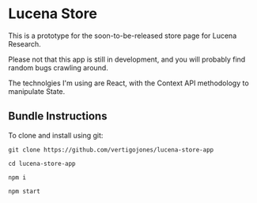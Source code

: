 # Lucena Store

This is a prototype for the soon-to-be-released store page for Lucena Research.

Please not that this app is still in development, and you will probably find random bugs crawling around.

The technolgies I'm using are React, with the Context API methodology to manipulate State.

## Bundle Instructions

To clone and install using git:

```
git clone https://github.com/vertigojones/lucena-store-app
```

```
cd lucena-store-app
```

```
npm i
```

```
npm start
```
